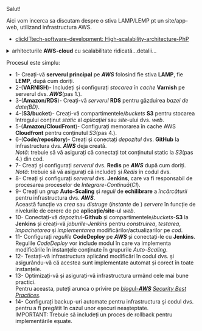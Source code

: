 Salut!

Aici vom incerca sa discutam despre o stiva LAMP/LEMP pt un site/app-web, utilizand infrastructura AWS.

 - [clickITtech-software-development: High-scalability-architecture-PhP](https://www.clickittech.com/software-development/high-scalability-architecture-php/)
<details>
 <summary>arhitecturile <b>AWS-cloud</b> cu scalabilitate ridicată...detalii... </summary>
 <a href="https://www.clickittech.com/software-development/high-scalability-architecture-php/"><img src="https://images.clickittech.com/wp-content/uploads/2018/05/03153635/php-applications.jpg">arhitecturile cu scalabilitate ridicată</img></a>
</details>

Procesul este simplu:

 - 1- Creați-vă **serverul principal** pe ***AWS*** folosind fie stiva **LAMP**, fie **LEMP**, după cum doriți.
 - 2-(**VARNISH**)- Includeți și configurați *stocarea* în *cache* **Varnish** pe serverul dvs. ***AWS***(pas 1.).
 - 3-(**Amazon/RDS**)- Creați-vă *serverul* **RDS** pentru găzduirea *bazei de date(BD)*.
 - 4-(**S3/bucket**)- Creați-vă  compartimentele/*buckets* **S3**  pentru stocarea întregului conținut *static* al *aplicației* sau *site*-ului dvs. *web*.
 - 5-(**Amazon/CloudFront**)- Configurați memorarea în cache AWS **Cloudfront** pentru conținutul *S3*(pas 4.).
 - 6-(**Code/repository**)- Creați și conectați *depozitul* dvs. **GitHub** la infrastructura dvs. ***AWS*** deja creată.
<br/>*Notă*: trebuie să vă asigurați că conectați tot conținutul static la *S3*(pas 4.) din cod.
 - 7- Creați și configurați *serverul* dvs. **Redis** pe ***AWS*** după cum doriți.
<br/>*Notă*: trebuie să vă asigurați că includeți și *Redis* în codul dvs.
 - 8- Creați și configurați *serverul* dvs. **Jenkins**, care va fi responsabil de procesarea proceselor de *Integrare-Continuă*(*CI*).
 - 9- Creați un *grup* **Auto-Scaling** și *reguli* de **echilibrare** a *încărcăturii* pentru infrastructura dvs. ***AWS***.
 <br/>Această funcție va *crea* sau *distruge* (*instante* de ) *servere* în funcție de nivelurile de cerere de pe **aplicație/site**-ul *web*.
 - 10- Conectați-vă *depozitul*-**Github** și compartimentele/*buckets*-**S3** la **Jenkins** și creați-vă *joburile-Jenkins* pentru *construirea*, *testarea*, *împachetarea* și *implementarea* modificărilor/actualizarilor pe *cod*.
 - 11- Configurați *regulile* **CodeDeploy** pe ***AWS*** și conectați-le cu **Jenkins**.
<br/>Regulile *CodeDeploy* vor include modul în care va implementa modificările în instanțele conținute în grupurile *Auto-Scaling*.
 - 12- Testați-vă infrastructura aplicând modificări în codul dvs. și asigurându-vă că acestea sunt implementate automat și corect în toate instanțele.
 - 13- Optimizați-vă și asigurați-vă infrastructura urmând cele mai bune practici.
   <br/>Pentru aceasta, puteți arunca o privire pe [*blog*ul-***AWS***](https://aws.amazon.com/blogs/?awsf.blog-master-category=*all&awsf.blog-master-learning-levels=*all&awsf.blog-master-industry=*all&awsf.blog-master-analytics-products=*all&awsf.blog-master-artificial-intelligence=*all&awsf.blog-master-aws-cloud-financial-management=*all&awsf.blog-master-blockchain=*all&awsf.blog-master-business-applications=*all&awsf.blog-master-compute=*all&awsf.blog-master-customer-enablement=*all&awsf.blog-master-customer-engagement=*all&awsf.blog-master-database=*all&awsf.blog-master-developer-tools=*all&awsf.blog-master-devops=*all&awsf.blog-master-end-user-computing=*all&awsf.blog-master-mobile=*all&awsf.blog-master-iot=*all&awsf.blog-master-management-governance=*all&awsf.blog-master-media-services=*all&awsf.blog-master-migration-transfer=*all&awsf.blog-master-migration-solutions=*all&awsf.blog-master-networking-content-delivery=*all&awsf.blog-master-programming-language=*all&awsf.blog-master-sector=*all&awsf.blog-master-security=*all&awsf.blog-master-storage=*all) [*Security Best Practices*](https://aws.amazon.com/blogs/security/category/post-types/best-practices/).
 - 14- Configurați backup-uri automate pentru infrastructura și codul dvs. pentru a fi pregătit în cazul unor eșecuri neașteptate.
<br/>IMPORTANT: Trebuie să includeți un proces de rollback pentru implementările eșuate.
